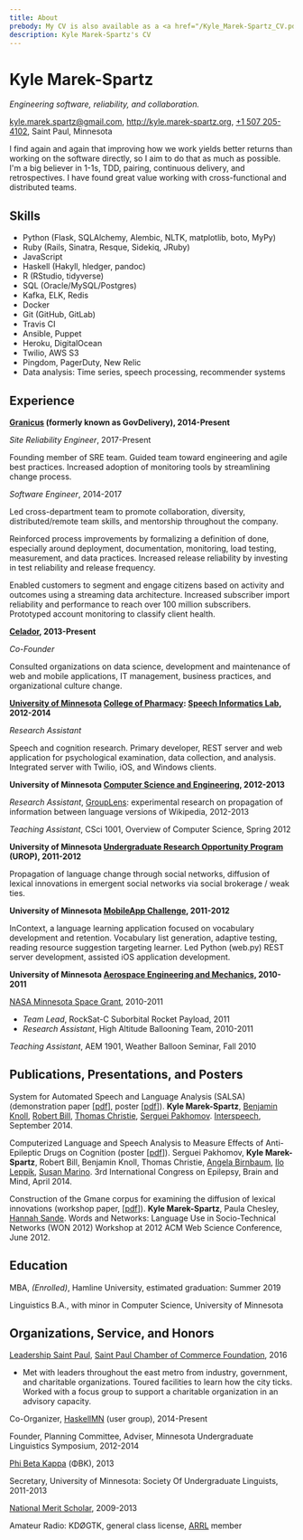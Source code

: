 ```yaml
---
title: About
prebody: My CV is also available as a <a href="/Kyle_Marek-Spartz_CV.pdf">PDF</a>.
description: Kyle Marek-Spartz's CV
---
```


# **Kyle Marek-Spartz**

*Engineering software, reliability, and collaboration.*

<kyle.marek.spartz@gmail.com>, <http://kyle.marek-spartz.org>,
[+1 507 205-4102](tel:+1-507-205-4102),  Saint Paul, Minnesota

I find again and again that improving how we work yields better returns than
working on the software directly, so I aim to do that as much as possible. I'm a
big believer in 1-1s, TDD, pairing, continuous delivery, and retrospectives. I
have found great value working with cross-functional and distributed teams.


## Skills

- Python (Flask, SQLAlchemy, Alembic, NLTK, matplotlib, boto, MyPy)
- Ruby (Rails, Sinatra, Resque, Sidekiq, JRuby)
- JavaScript
- Haskell (Hakyll, hledger, pandoc)
- R (RStudio, tidyverse)
- SQL (Oracle/MySQL/Postgres)
- Kafka, ELK, Redis
- Docker
- Git (GitHub, GitLab)
- Travis CI
- Ansible, Puppet
- Heroku, DigitalOcean
- Twilio, AWS S3
- Pingdom, PagerDuty, New Relic
- Data analysis: Time series, speech processing, recommender systems

## Experience

**[Granicus](https://granicus.com) (formerly known as GovDelivery), 2014-Present**

*Site Reliability Engineer*, 2017-Present

Founding member of SRE team. Guided team toward engineering and agile best
practices. Increased adoption of monitoring tools by streamlining change
process.

*Software Engineer*, 2014-2017

Led cross-department team to promote collaboration, diversity,
distributed/remote team skills, and mentorship throughout the company.

Reinforced process improvements by formalizing a definition of done, especially
around deployment, documentation, monitoring, load testing, measurement, and
data practices. Increased release reliability by investing in test reliability
and release frequency.

Enabled customers to segment and engage citizens based on activity and outcomes
using a streaming data architecture. Increased subscriber import reliability and
performance to reach over 100 million subscribers. Prototyped account monitoring
to classify client health.


**[Celador](http://www.celador.mn), 2013-Present**

*Co-Founder*

Consulted organizations on data science, development and maintenance of web and
mobile applications, IT management, business practices, and organizational
culture change.


**[University of Minnesota](http://www.umn.edu/) [College of Pharmacy](http://www.pharmacy.umn.edu/): [Speech Informatics Lab](http://rxinformatics.umn.edu/), 2012-2014**

*Research Assistant*

Speech and cognition research. Primary developer, REST server and web
application for psychological examination, data collection, and analysis.
Integrated server with Twilio, iOS, and Windows clients.


**University of Minnesota [Computer Science and Engineering](http://www.cs.umn.edu/index.php), 2012-2013**

*Research Assistant*, [GroupLens](http://www.grouplens.org/): experimental research on propagation of information between language versions of Wikipedia, 2012-2013

*Teaching Assistant*, CSci 1001, Overview of Computer Science, Spring 2012


**University of Minnesota [Undergraduate Research Opportunity Program](http://www.urop.umn.edu/) (UROP), 2011-2012**

Propagation of language change through social networks, diffusion of lexical
innovations in emergent social networks via social brokerage / weak ties.


**University of Minnesota [MobileApp Challenge](https://sites.google.com/a/umn.edu/university-of-minnesota-mobile-app-challenge/home), 2011-2012**

InContext, a language learning application focused on vocabulary development and retention.
Vocabulary list generation, adaptive testing, reading resource suggestion targeting learner.
Led Python (web.py) REST server development, assisted iOS application development.


**University of Minnesota [Aerospace Engineering and Mechanics](http://www.aem.umn.edu/), 2010-2011**

[NASA Minnesota Space Grant](http://www.aem.umn.edu/msgc/), 2010-2011

- *Team Lead*, RockSat-C Suborbital Rocket Payload, 2011
- *Research Assistant*, High Altitude Ballooning Team, 2010-2011

*Teaching Assistant*, AEM 1901, Weather Balloon Seminar, Fall 2010


## Publications, Presentations, and Posters

System for Automated Speech and Language Analysis (SALSA) (demonstration paper [[pdf](http://kyle.marek-spartz.org/publications/2014-interspeech-paper.pdf)], poster [[pdf](http://kyle.marek-spartz.org/publications/2014-interspeech-poster.pdf)]). **Kyle Marek-Spartz**, [Benjamin Knoll](http://www.bmhi.umn.edu/ihi/research/nlpie/people/knoll/), [Robert Bill](http://www.bmhi.umn.edu/ihi/research/nlpie/people/bill/), [Thomas Christie](https://tom-christie.github.io/), [Serguei Pakhomov](http://www.tc.umn.edu/~pakh0002/homepage/). [Interspeech](http://www.isca-speech.org/iscaweb/index.php/conferences/interspeech), September 2014.

Computerized Language and Speech Analysis to Measure Effects of Anti-Epileptic Drugs on Cognition (poster [[pdf](http://kyle.marek-spartz.org/publications/2014-epilepsy-poster.pdf)]). Serguei Pakhomov, **Kyle Marek-Spartz**, Robert Bill, Benjamin Knoll, Thomas Christie, [Angela Birnbaum](http://www.pharmacy.umn.edu/bio/pharmacy-faculty-by-department/angela-birnbaum), [Ilo Leppik](http://www.pharmacy.umn.edu/bio/pharmacy-faculty-by-department/ilo-leppik), [Susan Marino](http://www.pharmacy.umn.edu/bio/pharmacy-faculty-by-department/susan-marino). 3rd International Congress on Epilepsy, Brain and Mind, April 2014.

Construction of the Gmane corpus for examining the diffusion of lexical innovations (workshop paper,  [[pdf](http://kyle.marek-spartz.org/publications/WON2012_Marek-Spartz_Chesley_Sande_Gmane.pdf)]). **Kyle Marek-Spartz**, Paula Chesley, [Hannah Sande](http://linguistics.berkeley.edu/~hsande/). Words and Networks: Language Use in Socio-Technical Networks (WON 2012) Workshop at 2012 ACM Web Science Conference, June 2012.


## Education

MBA, *(Enrolled)*, Hamline University, estimated graduation: Summer 2019

Linguistics B.A., with minor in Computer Science, University of Minnesota


## Organizations, Service, and Honors

[Leadership Saint Paul](http://www.saintpaulchamber.com/blog/leadership-saint-paul-class-of-2016-announced), [Saint Paul Chamber of Commerce Foundation](http://www.saintpaulchamber.com/foundation.html), 2016

- Met with leaders throughout the east metro from industry, government, and charitable organizations. Toured facilities to learn how the city ticks. Worked with a focus group to support a charitable organization in an advisory capacity.

Co-Organizer, [HaskellMN](http://www.haskell.mn) (user group), 2014-Present

Founder, Planning Committee, Adviser, Minnesota Undergraduate Linguistics Symposium, 2012-2014

[Phi Beta Kappa](https://www.pbk.org) (ΦBK), 2013

Secretary, University of Minnesota: Society Of Undergraduate Linguists, 2011-2013

[National Merit Scholar](http://www.nationalmerit.org/), 2009-2013

Amateur Radio: KDØGTK, general class license, [ARRL](http://www.arrl.org/) member
